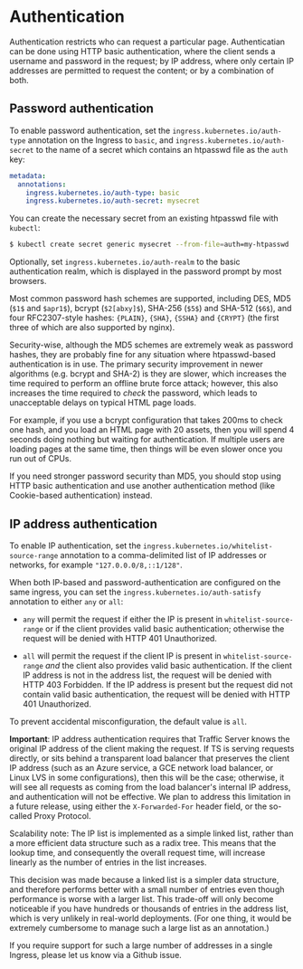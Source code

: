 # Authentication

Authentication restricts who can request a particular page.  Authenticatian can
be done using HTTP basic authentication, where the client sends a username and
password in the request; by IP address, where only certain IP addresses are
permitted to request the content; or by a combination of both.

## Password authentication

To enable password authentication, set the `ingress.kubernetes.io/auth-type`
annotation on the Ingress to `basic`, and `ingress.kubernetes.io/auth-secret`
to the name of a secret which contains an htpasswd file as the `auth` key:

```yaml
metadata:
  annotations:
    ingress.kubernetes.io/auth-type: basic
    ingress.kubernetes.io/auth-secret: mysecret
```

You can create the necessary secret from an existing htpasswd file with `kubectl`:

```sh
$ kubectl create secret generic mysecret --from-file=auth=my-htpasswd
```

Optionally, set `ingress.kubernetes.io/auth-realm` to the basic authentication
realm, which is displayed in the password prompt by most browsers.

Most common password hash schemes are supported, including DES, MD5 (`$1$` and
`$apr1$`), bcrypt (`$2[abxy]$`), SHA-256 (`$5$`) and SHA-512 (`$6$`), and four
RFC2307-style hashes: `{PLAIN}`, `{SHA}`, `{SSHA}` and `{CRYPT}` (the first
three of which are also supported by nginx).

Security-wise, although the MD5 schemes are extremely weak as password hashes,
they are probably fine for any situation where htpasswd-based authentication is
in use.  The primary security improvement in newer algorithms (e.g. bcrypt and
SHA-2) is they are slower, which increases the time required to perform an
offline brute force attack; however, this also increases the time required to
_check_ the password, which leads to unacceptable delays on typical HTML page
loads.

For example, if you use a bcrypt configuration that takes 200ms to check one
hash, and you load an HTML page with 20 assets, then you will spend 4 seconds
doing nothing but waiting for authentication.  If multiple users are loading
pages at the same time, then things will be even slower once you run out of
CPUs.

If you need stronger password security than MD5, you should stop using HTTP
basic authentication and use another authentication method (like Cookie-based
authentication) instead.

## IP address authentication

To enable IP authentication, set the
`ingress.kubernetes.io/whitelist-source-range` annotation to a comma-delimited
list of IP addresses or networks, for example `"127.0.0.0/8,::1/128"`.

When both IP-based and password-authentication are configured on the same
ingress, you can set the `ingress.kubernetes.io/auth-satisfy` annotation to
either `any` or `all`:

* `any` will permit the request if either the IP is present in
  `whitelist-source-range` or if the client provides valid basic authentication;
  otherwise the request will be denied with HTTP 401 Unauthorized.

* `all` will permit the request if the client IP is present in
  `whitelist-source-range` *and* the client also provides valid basic
  authentication.  If the client IP address is not in the address list, the
  request will be denied with HTTP 403 Forbidden.  If the IP address is present
  but the request did not contain valid basic authentication, the request will
  be denied with HTTP 401 Unauthorized.

To prevent accidental misconfiguration, the default value is `all`.

**Important**: IP address authentication requires that Traffic Server knows the
original IP address of the client making the request.  If TS is serving requests
directly, or sits behind a transparent load balancer that preserves the client
IP address (such as an Azure service, a GCE network load balancer, or Linux LVS
in some configurations), then this will be the case; otherwise, it will see all
requests as coming from the load balancer's internal IP address, and
authentication will not be effective.  We plan to address this limitation in a
future release, using either the `X-Forwarded-For` header field, or the
so-called Proxy Protocol.

Scalability note: The IP list is implemented as a simple linked list, rather
than a more efficient data structure such as a radix tree.  This means that the
lookup time, and consequently the overall request time, will increase linearly
as the number of entries in the list increases.

This decision was made because a linked list is a simpler data structure, and
therefore performs better with a small number of entries even though performance
is worse with a larger list.  This trade-off will only become noticeable if you
have hundreds or thousands of entries in the address list, which is very
unlikely in real-world deployments.  (For one thing, it would be extremely
cumbersome to manage such a large list as an annotation.)

If you require support for such a large number of addresses in a single Ingress,
please let us know via a Github issue.
